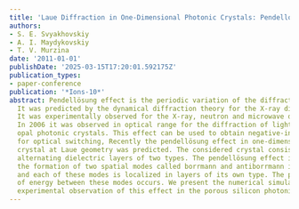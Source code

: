 ```yaml
---
title: 'Laue Diffraction in One-Dimensional Photonic Crystals: Pendellosung Effect'
authors:
- S. E. Svyakhovskiy
- A. I. Maydykovskiy
- T. V. Murzina
date: '2011-01-01'
publishDate: '2025-03-15T17:20:01.592175Z'
publication_types:
- paper-conference
publication: '*Ions-10*'
abstract: Pendellösung effect is the periodic variation of the diffracted beams intensity.
  It was predicted by the dynamical diffraction theory for the X-ray diffraction.
  It was experimentally observed for the X-ray, neutron and microwave diffraction.
  In 2006 it was observed in optical range for the diffraction of light in 3-dimetsional
  opal photonic crystals. This effect can be used to obtain negative-index materials,
  for optical switching, Recently the pendellösung effect in one-dimensional photonic
  crystal at Laue geometry was predicted. The considered crystal consists of periodically
  alternating dielectric layers of two types. The pendellösung effect is caused by
  the formation of two spatial modes called borrmann and antiborrmann in a crystal
  and each of these modes is localized in layers of its own type. The periodic exchange
  of energy between these modes occurs. We present the numerical simulation and the
  experimental observation of this effect in the porous silicon photonic crystal.
---
```

